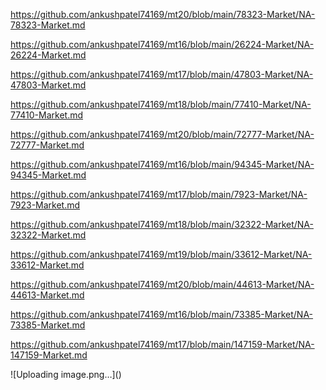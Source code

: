 <p><a href="https://github.com/ankushpatel74169/mt20/blob/main/78323-Market/NA-78323-Market.md">https://github.com/ankushpatel74169/mt20/blob/main/78323-Market/NA-78323-Market.md</a></p><p><a href="https://github.com/ankushpatel74169/mt16/blob/main/26224-Market/NA-26224-Market.md">https://github.com/ankushpatel74169/mt16/blob/main/26224-Market/NA-26224-Market.md</a></p><p><a href="https://github.com/ankushpatel74169/mt17/blob/main/47803-Market/NA-47803-Market.md">https://github.com/ankushpatel74169/mt17/blob/main/47803-Market/NA-47803-Market.md</a></p><p><a href="https://github.com/ankushpatel74169/mt18/blob/main/77410-Market/NA-77410-Market.md">https://github.com/ankushpatel74169/mt18/blob/main/77410-Market/NA-77410-Market.md</a></p><p><a href="https://github.com/ankushpatel74169/mt20/blob/main/72777-Market/NA-72777-Market.md">https://github.com/ankushpatel74169/mt20/blob/main/72777-Market/NA-72777-Market.md</a></p><p><a href="https://github.com/ankushpatel74169/mt16/blob/main/94345-Market/NA-94345-Market.md">https://github.com/ankushpatel74169/mt16/blob/main/94345-Market/NA-94345-Market.md</a></p><p><a href="https://github.com/ankushpatel74169/mt17/blob/main/7923-Market/NA-7923-Market.md">https://github.com/ankushpatel74169/mt17/blob/main/7923-Market/NA-7923-Market.md</a></p><p><a href="https://github.com/ankushpatel74169/mt18/blob/main/32322-Market/NA-32322-Market.md">https://github.com/ankushpatel74169/mt18/blob/main/32322-Market/NA-32322-Market.md</a></p><p><a href="https://github.com/ankushpatel74169/mt19/blob/main/33612-Market/NA-33612-Market.md">https://github.com/ankushpatel74169/mt19/blob/main/33612-Market/NA-33612-Market.md</a></p><p><a href="https://github.com/ankushpatel74169/mt20/blob/main/44613-Market/NA-44613-Market.md">https://github.com/ankushpatel74169/mt20/blob/main/44613-Market/NA-44613-Market.md</a></p><p><a href="https://github.com/ankushpatel74169/mt16/blob/main/73385-Market/NA-73385-Market.md">https://github.com/ankushpatel74169/mt16/blob/main/73385-Market/NA-73385-Market.md</a></p><p><a href="https://github.com/ankushpatel74169/mt17/blob/main/147159-Market/NA-147159-Market.md">https://github.com/ankushpatel74169/mt17/blob/main/147159-Market/NA-147159-Market.md</a></p>
![Uploading image.png…]()
